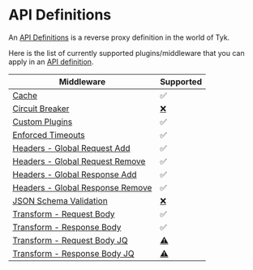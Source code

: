 # API Definitions

An [API Definitions](https://tyk.io/docs/getting-started/key-concepts/what-is-an-api-definition/) is a reverse proxy definition in the world of Tyk.

Here is the list of currently supported plugins/middleware that you can apply in an [API definition](https://tyk.io/docs/getting-started/key-concepts/what-is-an-api-definition/).

| Middleware  | Supported |
| ----------- | --------- |
| [Cache](./../config/samples/httpbin_cache.yaml) | ✅ |
| [Circuit Breaker](./../config/samples/httpbin_timeout.yaml) | [❌️](# "Incompatible types string vs float64") |
| [Custom Plugins](./api_definitions/custom_plugin.md) | ✅ |
| [Enforced Timeouts](./../config/samples/httpbin_timeout.yaml) | ✅ |
| [Headers - Global Request Add](../config/samples/httpbin_global-headers.yaml) | ✅ |
| [Headers - Global Request Remove](../config/samples/httpbin_global-headers.yaml) | ✅ |
| [Headers - Global Response Add](../config/samples/httpbin_global-headers.yaml) | ✅ |
| [Headers - Global Response Remove](../config/samples/httpbin_global-headers.yaml) | ✅ |
| [JSON Schema Validation](../config/samples/httpbin_validate.yaml) | [❌️](# "Unable to convert JSON Schema map[string]interface{} to CRD") |
| [Transform - Request Body](../config/samples/httpbin_transform.yaml) | ✅ |
| [Transform - Response Body](../config/samples/httpbin_transform.yaml) | ✅ |
| [Transform - Request Body JQ](../config/samples/httpbin_transform.yaml) | [⚠️](# "Requires JQ on Gateway Host & Testing") |
| [Transform - Response Body JQ](../config/samples/httpbin_transform.yaml) | [⚠️](# "Requires JQ on Gateway Host & Testing") |
